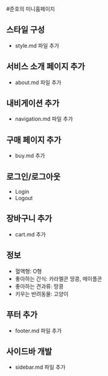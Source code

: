 #준호의 미니홈페이지

## 스타일 구성

- style.md 파일 추가

## 서비스 소개 페이지 추가

- about.md 파일 추가

## 내비게이션 추가

- navigation.md 파일 추가

## 구매 페이지 추가

- buy.md 추가

## 로그인/로그아웃

- Login
- Logout

## 장바구니 추가

- cart.md 추가

## 정보

- 혈액형: O형
- 좋아하는 간식: 카라멜콘 땅콩, 메이플콘
- 좋아하는 견과류: 땅콩
- 키우는 반려동물: 고양이

## 푸터 추가

- footer.md 파일 추가

## 사이드바 개발

- sidebar.md 파일 추가
